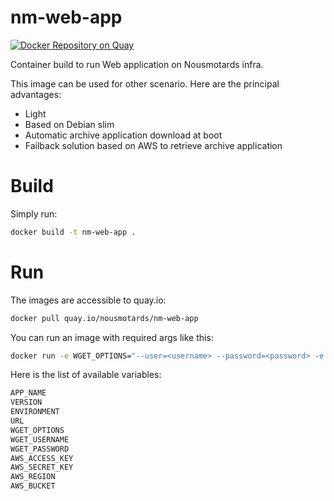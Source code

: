 # nm-web-app
[![Docker Repository on Quay](https://quay.io/repository/nousmotards/nm-web-app/status "Docker Repository on Quay")](https://quay.io/repository/nousmotards/nm-web-app)

Container build to run Web application on Nousmotards infra.

This image can be used for other scenario. Here are the principal advantages:
* Light
* Based on Debian slim
* Automatic archive application download at boot
* Failback solution based on AWS to retrieve archive application

# Build

Simply run:

```bash
docker build -t nm-web-app .
```

# Run

The images are accessible to quay.io:

```bash
docker pull quay.io/nousmotards/nm-web-app
```

You can run an image with required args like this:

```bash
docker run -e WGET_OPTIONS="--user=<username> --password=<password> -e URL="<main_url>" -e APP_NAME=<name_of_the_app> -e ENVIRONMENT=<prod|preprod...> -e VERSION='<app_version>' -e AWS_ACCESS_KEY='<aws_key>' -e AWS_SECRET_KEY='<aws_secret>' -e AWS_REGION='<s3_region>' -e AWS_BUCKET='<s3_bucket_name>' nm-web-app
```

Here is the list of available variables:

```bash
APP_NAME
VERSION
ENVIRONMENT
URL
WGET_OPTIONS
WGET_USERNAME
WGET_PASSWORD
AWS_ACCESS_KEY
AWS_SECRET_KEY
AWS_REGION
AWS_BUCKET
```
